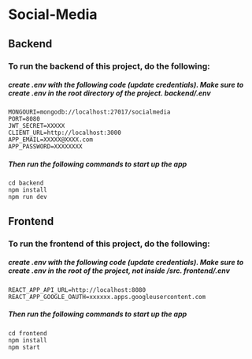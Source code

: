 # Social-Media

## Backend

### To run the backend of this project, do the following:

##### create .env with the following code (update credentials). Make sure to create .env in the root directory of the project. backend/.env

```
MONGOURI=mongodb://localhost:27017/socialmedia
PORT=8080
JWT_SECRET=XXXXX 
CLIENT_URL=http://localhost:3000
APP_EMAIL=XXXXX@XXXX.com
APP_PASSWORD=XXXXXXXX
```

##### Then run the following commands to start up the app

```
cd backend
npm install
npm run dev
```


## Frontend

### To run the frontend of this project, do the following:

##### create .env with the following code (update credentials). Make sure to create .env in the root of the project, not inside /src. frontend/.env

```
REACT_APP_API_URL=http://localhost:8080
REACT_APP_GOOGLE_OAUTH=xxxxxx.apps.googleusercontent.com
```

##### Then run the following commands to start up the app

```
cd frontend
npm install
npm start
```

